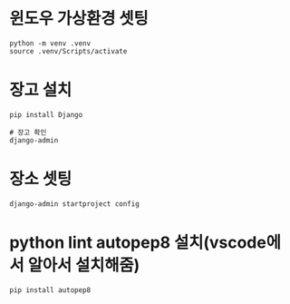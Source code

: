 # 윈도우 가상환경 셋팅
```
python -m venv .venv
source .venv/Scripts/activate
```

# 장고 설치
```
pip install Django

# 장고 확인
django-admin
```



# 장소 셋팅
```
django-admin startproject config
```

# python lint autopep8 설치(vscode에서 알아서 설치해줌)
```
pip install autopep8
```